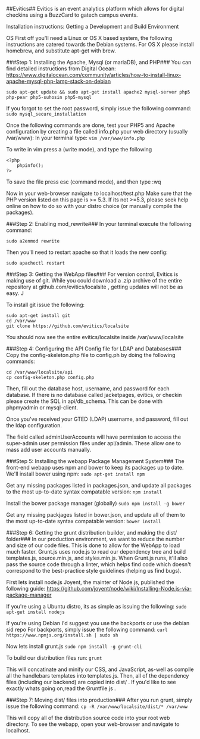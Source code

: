 ##Evitics##
Evitics is an event analytics platform which allows for digital checkins using a BuzzCard to gatech campus events.  

Installation instructions:
Getting a Development and Build Environment

OS 
First off you'll need a Linux or OS X based system, the following instructions are catered towards the Debian systems.  For OS X please install homebrew, and substitute apt-get with brew.

###Step 1: Installing the Apache, Mysql (or mariaDB), and PHP###
You can find detailed instructions from Digital Ocean: https://www.digitalocean.com/community/articles/how-to-install-linux-apache-mysql-php-lamp-stack-on-debian

```sudo apt-get update && sudo apt-get install apache2 mysql-server php5 php-pear php5-suhosin php5-mysql```

If you forgot to set the root password, simply issue the following command: 
```sudo mysql_secure_installation```

Once the following commands are done, test your PHP5 and Apache configuration by creating a file called info.php your web directory (usually /var/www):
In your terminal type:
```vim /var/www/info.php```

To write in vim press a (write mode), and type the following
```
<?php
    phpinfo();
?>
```

To save the file press esc (command mode), and then type :wq

Now in your web-browser navigate to localhost/test.php  Make sure that the PHP version listed on this page is >= 5.3.  If its not >=5.3, please seek help online on how to do so with your distro choice (or manually compile the packages).

###Step 2: Enabling mod_rewrite###
In your terminal execute the following command:
```
sudo a2enmod rewrite
```

Then you'll need to restart apache so that it loads the new config:
```
sudo apachectl restart
```

###Step 3: Getting the WebApp files###
For version control, Evitics is making use of git.  While you could download a .zip archive of the entire repository at github.com/evitics/localsite , getting updates will not be as easy.  J

To install git issue the following:
```
sudo apt-get install git
cd /var/www 
git clone https://github.com/evitics/localsite
```

You should now see the entire evitics/localsite inside /var/www/localsite

###Step 4: Configuring the API Config file for LDAP and Databases###
Copy the config-skeleton.php file to config.ph by doing the following commands:
```
cd /var/www/localsite/api
cp config-skeleton.php config.php
```

Then, fill out the database host, username, and password for each database.  If there is no database called jacketpages, evitics, or checkin please create the SQL in api/db_schema.  This can be done with phpmyadmin or mysql-client.

Once you've received your GTED (LDAP) username, and password, fill out the ldap configuration.

The field called adminUserAccounts will have permission to access the super-admin user permission files under api/admin.  These allow one to mass add user accounts manually.


###Step 5: Installing the webapp Package Management System###
The front-end webapp uses npm and bower to keep its packages up to date. 
We'll install bower using npm:
```sudo apt-get install npm```

Get any missing packages listed in packages.json, and update all packages to the most up-to-date syntax compatable version:
```npm install```

Install the bower package manager (globally)
```sudo npm install -g bower```

Get any missing packjages listed in bower.json, and update all of them to the most up-to-date syntax compatable version:
```bower install```

###Step 6: Getting the grunt distribution builder, and making the dist/ folder###
In our production environment, we want to reduce the number and size of our code files.  This is done to allow for the WebApp to load much faster.  Grunt.js uses node.js to read our dependency tree and build templates.js, source.min.js, and styles.min.js. When Grunt.js runs, it'll also pass the source code through a linter, which helps find code which doesn't correspond to the best-practice style guidelines (helping us find bugs).

First lets install node.js
Joyent, the mainter of Node.js, published the following guide: https://github.com/joyent/node/wiki/Installing-Node.js-via-package-manager

If you're using a Ubuntu distro, its as simple as issuing the following:
```sudo apt-get install nodejs```

If you're using Debian I'd suggest you use the backports or use the debian sid repo
For backports, simply issue the following command:
```curl https://www.npmjs.org/install.sh | sudo sh```

Now lets install grunt.js
```sudo npm install -g grunt-cli```

To build our distribution files run:
```grunt```

This will concatinate and minify our CSS, and JavaScript, as-well as compile all the handlebars templates into templates.js. Then, all of the dependency files (including our backend) are copied into dist/ .  If you'd like to see exactly whats going on,read the Gruntfile.js .

###Step 7: Moving dist/ files into production###
After you run grunt, simply issue the following command:
```cp -R /var/www/localsite/dist/* /var/www```

This will copy all of the distribution source code into your root web directory. To see the webapp, open your web-browser and navigate to localhost.

